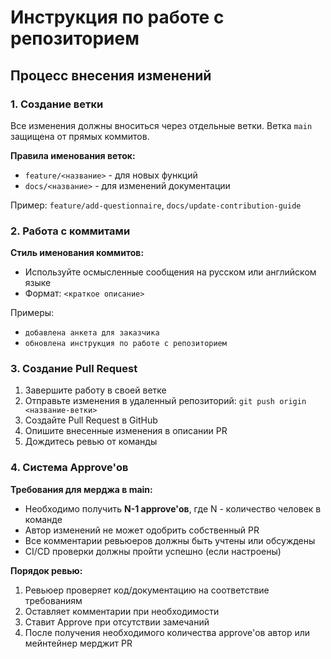 # Инструкция по работе с репозиторием

## Процесс внесения изменений

### 1. Создание ветки
Все изменения должны вноситься через отдельные ветки. Ветка `main` защищена от прямых коммитов.

**Правила именования веток:**
- `feature/<название>` - для новых функций
- `docs/<название>` - для изменений документации

Пример: `feature/add-questionnaire`, `docs/update-contribution-guide`

### 2. Работа с коммитами

**Стиль именования коммитов:**
- Используйте осмысленные сообщения на русском или английском языке
- Формат: `<краткое описание>`

Примеры:
- `добавлена анкета для заказчика`
- `обновлена инструкция по работе с репозиторием`

### 3. Создание Pull Request

1. Завершите работу в своей ветке
2. Отправьте изменения в удаленный репозиторий: `git push origin <название-ветки>`
3. Создайте Pull Request в GitHub
4. Опишите внесенные изменения в описании PR
5. Дождитесь ревью от команды

### 4. Система Approve'ов

**Требования для мерджа в main:**
- Необходимо получить **N-1 approve'ов**, где N - количество человек в команде
- Автор изменений не может одобрить собственный PR
- Все комментарии ревьюеров должны быть учтены или обсуждены
- CI/CD проверки должны пройти успешно (если настроены)

**Порядок ревью:**
1. Ревьюер проверяет код/документацию на соответствие требованиям
2. Оставляет комментарии при необходимости
3. Ставит Approve при отсутствии замечаний
4. После получения необходимого количества approve'ов автор или мейнтейнер мерджит PR


